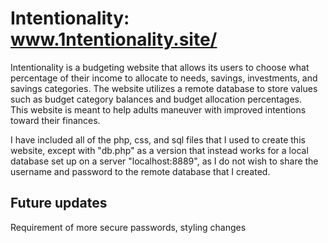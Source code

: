 # Intentionality: www.1ntentionality.site/
Intentionality is a budgeting website that allows its users to choose what percentage of their income to allocate to needs, savings, investments, and savings categories. The website utilizes a remote database to store values such as budget category balances and budget allocation percentages.  
This website is meant to help adults maneuver with improved intentions toward their finances.  

I have included all of the php, css, and sql files that I used to create this website, except with "db.php" as a version that instead works for a local database set up on a server "localhost:8889", as I do not wish to share the username and password to the remote database that I created.

## Future updates
Requirement of more secure passwords, styling changes
